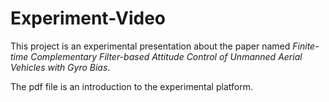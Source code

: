 # Experiment-Video
This project is an experimental presentation about the paper named *Finite-time Complementary Filter-based Attitude Control of Unmanned Aerial Vehicles with Gyro Bias*.

The pdf file is an introduction to the experimental platform.
